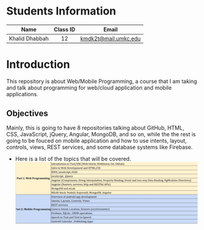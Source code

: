 # Students Information

| Name | Class ID | Email |
| :------: | :------: | :------: |
| Khalid Dhabbah | 12 | kmdk2t@mail.umkc.edu |

# Introduction
This repository is about Web/Mobile Programming, a course that I am taking and talk about programming for web/cloud application and mobile applications.

## Objectives
Mainly, this is going to have 8 repositories talking about GitHub, HTML, CSS, JavaScript, jQuery, Angular, MongoDB, and so on, while the the rest is going to be fouced on mobile application and how to use intents, layout, controls, views, REST services, and some database systems like Firebase.


- Here is a list of the topics that will be covered.
![image1](https://raw.githubusercontent.com/Dhabbah/WebMobile/master/ICP1/Documentation/README1.JPG)

